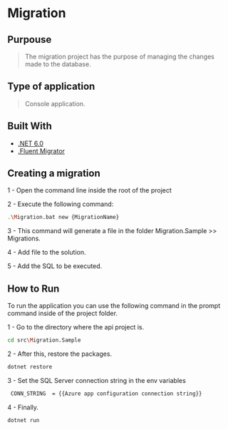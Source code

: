 # Migration

## Purpouse
> The migration project has the purpose of managing the changes made to the database.

## Type of application
 > Console application.

## Built With
- [.NET 6.0](https://dotnet.microsoft.com/download/dotnet/5.0)
- [.Fluent Migrator](https://fluentmigrator.github.io/api/index.html)

## Creating a migration

1 -  Open the command line inside the root of the project

2 - Execute the following command:

```bash
.\Migration.bat new {MigrationName}
```

3 - This command will generate a file in the folder Migration.Sample >> Migrations.

4 - Add file to the solution.

5 - Add the SQL to be executed.


## How to Run

To run the application you can use the following command in the prompt command inside of the project folder.

1 - Go to the directory where the api project is.
```bash
cd src\Migration.Sample
```
2 - After this, restore the packages.
```bash
dotnet restore
```
3 - Set the SQL Server connection string in the env variables
```bash
 CONN_STRING  = {{Azure app configuration connection string}}
```
4 - Finally.
```bash
dotnet run
```

